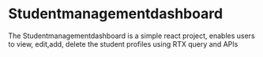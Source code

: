 # Studentmanagementdashboard
The Studentmanagementdashboard is a simple react project, enables users to view, edit,add, delete the student profiles  using RTX query and APIs 
